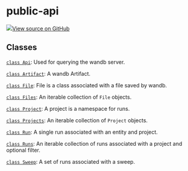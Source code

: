 # public-api

<!-- Insert buttons and diff -->


[![](https://www.tensorflow.org/images/GitHub-Mark-32px.png)View source on GitHub](https://www.github.com/wandb/client/tree/ae78783f1c183faca3c2a866b2aa25dbe4219ad7/wandb/__init__.py)







## Classes

[`class Api`](./api.md): Used for querying the wandb server.

[`class Artifact`](./artifact.md): A wandb Artifact.

[`class File`](./file.md): File is a class associated with a file saved by wandb.

[`class Files`](./files.md): An iterable collection of `File` objects.

[`class Project`](./project.md): A project is a namespace for runs.

[`class Projects`](./projects.md): An iterable collection of `Project` objects.

[`class Run`](./run.md): A single run associated with an entity and project.

[`class Runs`](./runs.md): An iterable collection of runs associated with a project and optional filter.

[`class Sweep`](./sweep.md): A set of runs associated with a sweep.

